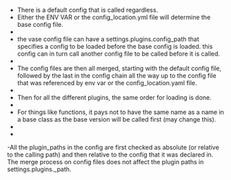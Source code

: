 - There is a default config that is called regardless.
- Either the ENV VAR or the config_location.yml file will determine the base config file.
-
- the vase config file can have a settings.plugins.config_path that specifies a config to be loaded before the base config is loaded. this config can in turn call another config file to be called before it is called.
-
- The config files are then all merged, starting with the default config file, followed by the last in the config chain all the way up to the config file that was referenced by env var or the config_location.yaml file.
-
- Then for all the different plugins, the same order for loading is done. 
-
- For things like functions, it pays not to have the same name as a name in a base class as the base version will be called first (may change this).
-
-
-All the plugin_paths in the config are first checked as absolute (or relative to the calling path) and then relative to the config that it was declared in. The merge process on config files does not affect the plugin paths in settings.plugins.<plugin>_path.


